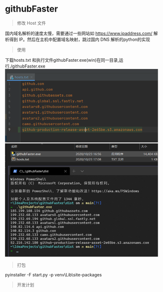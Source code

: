 # githubFaster

>修改 Host 文件

国内域名解析的速度太慢，需要通过一些网站如 https://www.ipaddress.com/ 解析得到 IP。然后在主机中配置域名映射，跳过国内 DNS 解析的python的实现

>使用

下载hosts.txt 和执行文件githubFaster.exe(win)在同一目录,运行./githubFaster.exe
![](doc/img2.png)
![](doc/img1.png)

>打包

pyinstaller -F start.py -p venv\Lib\site-packages


>开发计划

